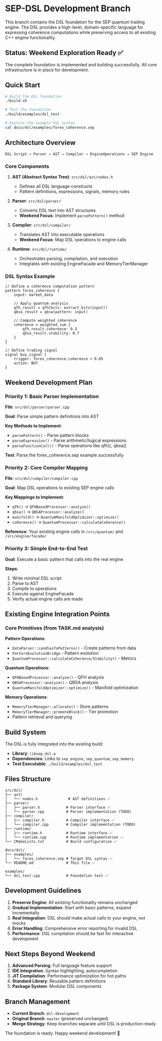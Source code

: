 # SEP-DSL Development Branch

This branch contains the DSL foundation for the SEP quantum trading engine. The DSL provides a high-level, domain-specific language for expressing coherence computations while preserving access to all existing C++ engine functionality.

## Status: Weekend Exploration Ready ✅

The complete foundation is implemented and building successfully. All core infrastructure is in place for development.

## Quick Start

```bash
# Build the DSL foundation
./build.sh

# Test the foundation
./build/examples/dsl_test

# Explore the example DSL syntax
cat docs/dsl/examples/forex_coherence.sep
```

## Architecture Overview

```
DSL Script → Parser → AST → Compiler → EngineOperations → SEP Engine
```

### Core Components

1. **AST (Abstract Syntax Tree)**: `src/dsl/ast/nodes.h`
   - Defines all DSL language constructs
   - Pattern definitions, expressions, signals, memory rules

2. **Parser**: `src/dsl/parser/`
   - Converts DSL text into AST structures
   - **Weekend Focus**: Implement `parsePattern()` method

3. **Compiler**: `src/dsl/compiler/`
   - Translates AST into executable operations
   - **Weekend Focus**: Map DSL operations to engine calls

4. **Runtime**: `src/dsl/runtime/`
   - Orchestrates parsing, compilation, and execution
   - Integrates with existing EngineFacade and MemoryTierManager

### DSL Syntax Example

```sep
// Define a coherence computation pattern
pattern forex_coherence {
    input: market_data
    
    // Apply quantum analysis
    qfh_result = qfh(bits: extract_bits(input))
    qbsa_result = qbsa(pattern: input)
    
    // Compute weighted coherence
    coherence = weighted_sum {
        qfh_result.coherence: 0.3
        qbsa_result.stability: 0.7
    }
}

// Define trading signal
signal buy_signal {
    trigger: forex_coherence.coherence > 0.85
    action: BUY
}
```

## Weekend Development Plan

### Priority 1: Basic Parser Implementation

**File**: `src/dsl/parser/parser.cpp`

**Goal**: Parse simple pattern definitions into AST

**Key Methods to Implement**:
- `parsePattern()` - Parse pattern blocks
- `parseExpression()` - Parse arithmetic/logical expressions  
- `parseFunctionCall()` - Parse operations like qfh(), qbsa()

**Test**: Parse the forex_coherence.sep example successfully

### Priority 2: Core Compiler Mapping

**File**: `src/dsl/compiler/compiler.cpp`

**Goal**: Map DSL operations to existing SEP engine calls

**Key Mappings to Implement**:
- `qfh()` → `QFHBasedProcessor::analyze()`
- `qbsa()` → `QBSAProcessor::analyze()`
- `manifold()` → `QuantumManifoldOptimizer::optimize()`
- `coherence()` → `QuantumProcessor::calculateCoherence()`

**Reference**: Your existing engine calls in `/src/quantum/` and `/src/engine/facade/`

### Priority 3: Simple End-to-End Test

**Goal**: Execute a basic pattern that calls into the real engine

**Steps**:
1. Write minimal DSL script
2. Parse to AST
3. Compile to operations  
4. Execute against EngineFacade
5. Verify actual engine calls are made

## Existing Engine Integration Points

### Core Primitives (from TASK.md analysis)

**Pattern Operations**:
- `DataParser::candlesToPatterns()` - Create patterns from data
- `PatternEvolutionBridge` - Pattern evolution
- `QuantumProcessor::calculateCoherence/Stability()` - Metrics

**Quantum Operations**:
- `QFHBasedProcessor::analyze()` - QFH analysis
- `QBSAProcessor::analyze()` - QBSA analysis  
- `QuantumManifoldOptimizer::optimize()` - Manifold optimization

**Memory Operations**:
- `MemoryTierManager::allocate()` - Store patterns
- `MemoryTierManager::promoteBlock()` - Tier promotion
- Pattern retrieval and querying

## Build System

The DSL is fully integrated into the existing build:

- **Library**: `libsep_dsl.a` 
- **Dependencies**: Links to `sep_engine`, `sep_quantum`, `sep_memory`
- **Test Executable**: `./build/examples/dsl_test`

## Files Structure

```
src/dsl/
├── ast/
│   └── nodes.h              # AST definitions ✅
├── parser/
│   ├── parser.h            # Parser interface ✅  
│   └── parser.cpp          # Parser implementation (TODO)
├── compiler/
│   ├── compiler.h          # Compiler interface ✅
│   └── compiler.cpp        # Compiler implementation (TODO)
├── runtime/
│   ├── runtime.h           # Runtime interface ✅
│   └── runtime.cpp         # Runtime implementation ✅
└── CMakeLists.txt          # Build configuration ✅

docs/dsl/
├── examples/
│   └── forex_coherence.sep # Target DSL syntax ✅
└── README.md               # This file ✅

examples/
└── dsl_test.cpp            # Foundation test ✅
```

## Development Guidelines

1. **Preserve Engine**: All existing functionality remains unchanged
2. **Gradual Implementation**: Start with basic patterns, expand incrementally  
3. **Real Integration**: DSL should make actual calls to your engine, not mocks
4. **Error Handling**: Comprehensive error reporting for invalid DSL
5. **Performance**: DSL compilation should be fast for interactive development

## Next Steps Beyond Weekend

1. **Advanced Parsing**: Full language feature support
2. **IDE Integration**: Syntax highlighting, autocompletion
3. **JIT Compilation**: Performance optimization for hot paths
4. **Standard Library**: Reusable pattern definitions
5. **Package System**: Modular DSL components

## Branch Management

- **Current Branch**: `dsl-development`
- **Original Branch**: `master` (preserved unchanged)
- **Merge Strategy**: Keep branches separate until DSL is production-ready

The foundation is ready. Happy weekend development! 🚀
